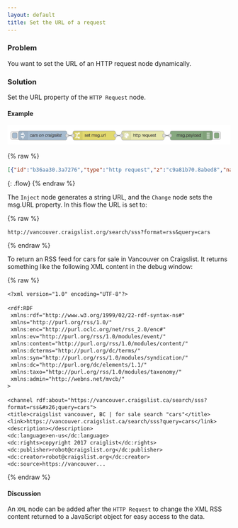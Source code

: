 ```yaml
---
layout: default
title: Set the URL of a request
---
```


### Problem

You want to set the URL of an HTTP request node dynamically.

### Solution

Set the URL property of the <code class="node">HTTP Request</code> node.

#### Example

![](/images/http/http-flow-012.png)

{% raw %}
~~~json
[{"id":"b36aa30.3a7276","type":"http request","z":"c9a81b70.8abed8","name":"","method":"GET","ret":"txt","url":"","x":470,"y":300,"wires":[["1ef9987c.956c78"]]},{"id":"11167f67.5d5031","type":"inject","z":"c9a81b70.8abed8","name":"cars on craigslist","topic":"","payload":"http://vancouver.craigslist.org/search/sss?format=rss&query=cars","payloadType":"str","repeat":"","crontab":"","once":false,"x":140,"y":300,"wires":[["70154cd4.de1444"]]},{"id":"70154cd4.de1444","type":"change","z":"c9a81b70.8abed8","name":"","rules":[{"t":"set","p":"url","pt":"msg","to":"payload","tot":"msg"}],"action":"","property":"","from":"","to":"","reg":false,"x":310,"y":300,"wires":[["b36aa30.3a7276"]]},{"id":"1ef9987c.956c78","type":"debug","z":"c9a81b70.8abed8","name":"","active":true,"console":"false","complete":"false","x":630,"y":300,"wires":[]}]
~~~
{: .flow}
{% endraw %}

The <code class="node">Inject</code> node generates a string URL, and the <code class="node">Change</code> node sets the msg.URL property.  In this flow the URL is set to:

{% raw %}
~~~text
http://vancouver.craigslist.org/search/sss?format=rss&query=cars
~~~
{% endraw %}

To return an RSS feed for cars for sale in Vancouver on Craigslist.  It returns something like the following XML content in the debug window:

{% raw %}
~~~text
<?xml version="1.0" encoding="UTF-8"?>

<rdf:RDF
 xmlns:rdf="http://www.w3.org/1999/02/22-rdf-syntax-ns#"
 xmlns="http://purl.org/rss/1.0/"
 xmlns:enc="http://purl.oclc.org/net/rss_2.0/enc#"
 xmlns:ev="http://purl.org/rss/1.0/modules/event/"
 xmlns:content="http://purl.org/rss/1.0/modules/content/"
 xmlns:dcterms="http://purl.org/dc/terms/"
 xmlns:syn="http://purl.org/rss/1.0/modules/syndication/"
 xmlns:dc="http://purl.org/dc/elements/1.1/"
 xmlns:taxo="http://purl.org/rss/1.0/modules/taxonomy/"
 xmlns:admin="http://webns.net/mvcb/"
>

<channel rdf:about="https://vancouver.craigslist.ca/search/sss?format=rss&#x26;query=cars">
<title>craigslist vancouver, BC | for sale search "cars"</title>
<link>https://vancouver.craigslist.ca/search/sss?query=cars</link>
<description></description>
<dc:language>en-us</dc:language>
<dc:rights>copyright 2017 craiglist</dc:rights>
<dc:publisher>robot@craigslist.org</dc:publisher>
<dc:creator>robot@craigslist.org</dc:creator>
<dc:source>https://vancouver...
~~~
{% endraw %}

#### Discussion

An <code class="node">XML</code> node can be added after the <code class="node">HTTP Request</code> to change the XML RSS content returned to a JavaScript object for easy access to the data.




